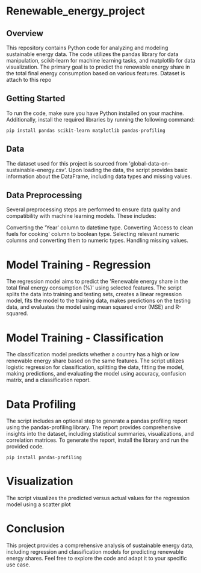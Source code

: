 # Renewable_energy_project


## Overview
This repository contains Python code for analyzing and modeling sustainable energy data. The code utilizes the pandas library for data manipulation, scikit-learn for machine learning tasks, and matplotlib for data visualization. The primary goal is to predict the renewable energy share in the total final energy consumption based on various features. Dataset is attach to this repo

## Getting Started
To run the code, make sure you have Python installed on your machine. Additionally, install the required libraries by running the following command:

```
pip install pandas scikit-learn matplotlib pandas-profiling
```
## Data
The dataset used for this project is sourced from 'global-data-on-sustainable-energy.csv'. Upon loading the data, the script provides basic information about the DataFrame, including data types and missing values.

## Data Preprocessing
Several preprocessing steps are performed to ensure data quality and compatibility with machine learning models. These includes:

Converting the 'Year' column to datetime type.
Converting 'Access to clean fuels for cooking' column to boolean type.
Selecting relevant numeric columns and converting them to numeric types.
Handling missing values.

# Model Training - Regression
The regression model aims to predict the 'Renewable energy share in the total final energy consumption (%)' using selected features. The script splits the data into training and testing sets, creates a linear regression model, fits the model to the training data, makes predictions on the testing data, and evaluates the model using mean squared error (MSE) and R-squared.

# Model Training - Classification
The classification model predicts whether a country has a high or low renewable energy share based on the same features. The script utilizes logistic regression for classification, splitting the data, fitting the model, making predictions, and evaluating the model using accuracy, confusion matrix, and a classification report.

# Data Profiling
The script includes an optional step to generate a pandas profiling report using the pandas-profiling library. The report provides comprehensive insights into the dataset, including statistical summaries, visualizations, and correlation matrices. To generate the report, install the library and run the provided code.

```
pip install pandas-profiling
```
# Visualization
The script visualizes the predicted versus actual values for the regression model using a scatter plot

# Conclusion
This project provides a comprehensive analysis of sustainable energy data, including regression and classification models for predicting renewable energy shares. Feel free to explore the code and adapt it to your specific use case.
